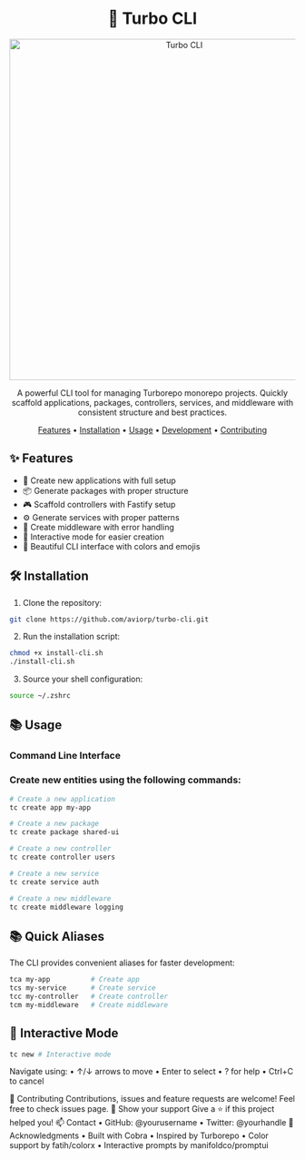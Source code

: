 <div align="center">
  <h1>🚀 Turbo CLI</h1>
  
  <img src="https://tenor.com/view/goku-flying-nimbus-dragon-ball-kid-goku-gif-27039833
  " alt="Turbo CLI" width="600px" />

  <p>A powerful CLI tool for managing Turborepo monorepo projects. Quickly scaffold applications, packages, controllers, services, and middleware with consistent structure and best practices.</p>

  <p>
    <a href="#features">Features</a> •
    <a href="#installation">Installation</a> •
    <a href="#usage">Usage</a> •
    <a href="#development">Development</a> •
    <a href="#contributing">Contributing</a>
  </p>
</div>

## ✨ Features

- 📱 Create new applications with full setup
- 📦 Generate packages with proper structure
- 🎮 Scaffold controllers with Fastify setup
- ⚙️ Generate services with proper patterns
- 🔗 Create middleware with error handling
- 🎯 Interactive mode for easier creation
- 🎨 Beautiful CLI interface with colors and emojis

## 🛠 Installation

1. Clone the repository:

```bash
git clone https://github.com/aviorp/turbo-cli.git
```

2. Run the installation script:

```bash
chmod +x install-cli.sh
./install-cli.sh
```

3. Source your shell configuration:

```bash
source ~/.zshrc
```

## 📚 Usage

### Command Line Interface

### Create new entities using the following commands:

```bash
# Create a new application
tc create app my-app

# Create a new package
tc create package shared-ui

# Create a new controller
tc create controller users

# Create a new service
tc create service auth

# Create a new middleware
tc create middleware logging

```

## 📚 Quick Aliases

The CLI provides convenient aliases for faster development:

```bash
tca my-app          # Create app
tcs my-service      # Create service
tcc my-controller   # Create controller
tcm my-middleware   # Create middleware
```

## 🎯 Interactive Mode

```bash
tc new # Interactive mode
```

Navigate using:
• ↑/↓ arrows to move
• Enter to select
• ? for help
• Ctrl+C to cancel

🤝 Contributing
Contributions, issues and feature requests are welcome! Feel free to check issues page.
🌟 Show your support
Give a ⭐️ if this project helped you!
📫 Contact
• GitHub: @yourusername
• Twitter: @yourhandle
🙏 Acknowledgments
• Built with Cobra
• Inspired by Turborepo
• Color support by fatih/colorx
• Interactive prompts by manifoldco/promptui

